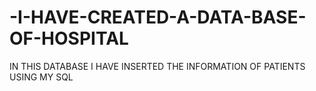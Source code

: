 # -I-HAVE-CREATED-A-DATA-BASE-OF-HOSPITAL
IN THIS DATABASE I HAVE INSERTED THE INFORMATION OF PATIENTS USING MY SQL 
